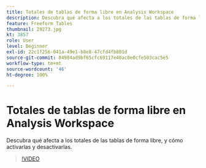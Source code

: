 ```yaml
---
title: Totales de tablas de forma libre en Analysis Workspace
description: Descubra qué afecta a los totales de las tablas de forma libre, y cómo activarlas y desactivarlas.
feature: Freeform Tables
thumbnail: 29273.jpg
kt: 3857
role: User
level: Beginner
exl-id: 22c1f256-041a-49e1-b8e8-47cfd4fb801d
source-git-commit: 84984ad9bf65cfc69117e40ac0e0cfe503cac5e5
workflow-type: tm+mt
source-wordcount: '46'
ht-degree: 100%

---
```


# Totales de tablas de forma libre en Analysis Workspace

Descubra qué afecta a los totales de las tablas de forma libre, y cómo activarlas y desactivarlas.

>[!VIDEO](https://video.tv.adobe.com/v/32736/?quality=12&learn=on&captions=spa)
